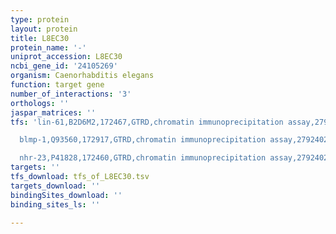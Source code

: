 ```yaml
---
type: protein
layout: protein
title: L8EC30
protein_name: '-'
uniprot_accession: L8EC30
ncbi_gene_id: '24105269'
organism: Caenorhabditis elegans
function: target gene
number_of_interactions: '3'
orthologs: ''
jaspar_matrices: ''
tfs: 'lin-61,B2D6M2,172467,GTRD,chromatin immunoprecipitation assay,27924024%5Buid%5D,No

  blmp-1,Q93560,172917,GTRD,chromatin immunoprecipitation assay,27924024%5Buid%5D,No

  nhr-23,P41828,172460,GTRD,chromatin immunoprecipitation assay,27924024%5Buid%5D,No'
targets: ''
tfs_download: tfs_of_L8EC30.tsv
targets_download: ''
bindingSites_download: ''
binding_sites_ls: ''

---
```

